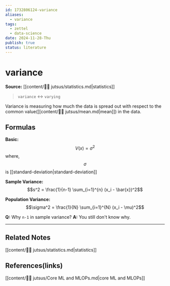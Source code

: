 ```yaml
---
id: 1732806124-variance
aliases:
  - variance
tags:
  - zettel
  - data-science
date: 2024-11-28-Thu
publish: true
status: literature
---
```

# variance

**Source:** [[content/🥷🏽 jutsus/statistics.md|statistics]]

> `variance` <-> `varying`

Variance is measuring how much the data is spread out with respect to the common value([[content/🥷🏽 jutsus/mean.md|mean]]) in the data.

## Formulas
**Basic:** $$V(x) = \sigma^2$$
where, 
$$\sigma$$ is [[standard-deviation|standard-deviation]]

**Sample Variance:** $$s^2 = \frac{1}{n-1} \sum_{i=1}^{n} (x_i - \bar{x})^2$$

**Population Variance:** $$\sigma^2 = \frac{1}{N} \sum_{i=1}^{N} (x_i - \mu)^2$$

**Q:** Why `n-1` in sample variance?
**A:** You still don't know why.

---
## Related Notes
[[content/🥷🏽 jutsus/statistics.md|statistics]]

## References(links)
[[content/🥷🏽 jutsus/Core ML and MLOPs.md|core ML and MLOPs]]
